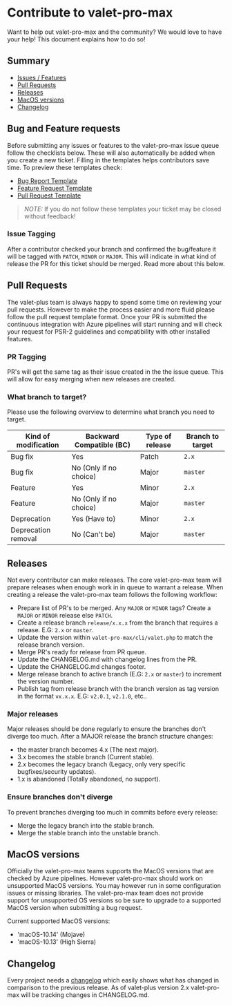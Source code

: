 # Contribute to valet-pro-max
Want to help out valet-pro-max and the community? We would love to have your help! This document explains how to do so!

## Summary

* [Issues / Features](#issue-templates)
* [Pull Requests](#pull-requests)
* [Releases](#releases)
* [MacOS versions](#macos-versions)
* [Changelog](#changelog)

## Bug and Feature requests

Before submitting any issues or features to the valet-pro-max issue queue follow the checklists below. These will also automatically 
be added when you create a new ticket. Filling in the templates helps contributors save time. To preview these templates check: 
- [Bug Report Template](./.github/ISSUE_TEMPLATE/bug_report.md) 
- [Feature Request Template](./.github/ISSUE_TEMPLATE/feature_request.md) 
- [Pull Request Template](./.github/PULL_REQUEST_TEMPLATE/pull_request_template.md) 

> _NOTE:_ If you do not follow these templates your ticket may be closed without feedback!

### Issue Tagging
After a contributor checked your branch and confirmed the bug/feature it will be tagged with `PATCH`, `MINOR` or `MAJOR`.
This will indicate in what kind of release the PR for this ticket should be merged. Read more about this below.

## Pull Requests
The valet-plus team is always happy to spend some time on reviewing your pull requests.
However to make the process easier and more fluid please follow the pull request template format.
Once your PR is submitted the continuous integration with Azure pipelines will start running and will check your request
for PSR-2 guidelines and compatibility with other installed features. 

### PR Tagging
PR's will get the same tag as their issue created in the the issue queue. This will allow for easy merging when new releases are created.
  
### What branch to target?
  
Please use the following overview to determine what branch you need to target.  

Kind of modification | Backward Compatible (BC) | Type of release | Branch to target        
-------------------- | ------------------------ | --------------- | -----------------------
Bug fix              | Yes                      | Patch           | `2.x`                  | 
Bug fix              | No (Only if no choice)   | Major           | `master`               | 
Feature              | Yes                      | Minor           | `2.x`                  | 
Feature              | No (Only if no choice)   | Major           | `master`               | 
Deprecation          | Yes (Have to)            | Minor           | `2.x`                  | 
Deprecation removal  | No (Can't be)            | Major           | `master`               | 


##  Releases

Not every contributor can make releases. The core valet-pro-max team will prepare releases when enough work in in queue to 
warrant a release. When creating a release the valet-pro-max team follows the following workflow:

- Prepare list of PR's to be merged. Any `MAJOR` or `MINOR` tags? Create a `MAJOR` or `MINOR` release else `PATCH`.
- Create a release branch `release/x.x.x` from the branch that requires a release. E.G: `2.x` or `master`.
- Update the version within `valet-pro-max/cli/valet.php` to match the release branch version.
- Merge PR's ready for release from PR queue.
- Update the CHANGELOG.md with changelog lines from the PR. 
- Update the CHANGELOG.md changes footer.
- Merge release branch to active branch (E.G: `2.x` or `master`) to increment the version number.
- Publish tag from release branch with the branch version as tag version in the format `vx.x.x`. E.G: `v2.0.1`, `v2.1.0`, etc..

### Major releases
Major releases should be done regularly to ensure the branches don't diverge too much. After a MAJOR release the branch 
structure changes: 

- the master branch becomes 4.x (The next major).
- 3.x becomes the stable branch (Current stable).
- 2.x becomes the legacy branch (Legacy, only very specific bugfixes/security updates).
- 1.x is abandoned (Totally abandoned, no support).

### Ensure branches don't diverge
To prevent branches diverging too much in commits before every release:

- Merge the legacy branch into the stable branch.
- Merge the stable branch into the unstable branch.

## MacOS versions
Officially the valet-pro-max teams supports the MacOS versions that are checked by Azure pipelines. However valet-pro-max
should work on unsupported MacOS versions. You may however run in some configuration issues or missing libraries. The
valet-pro-max team does not provide support for unsupported OS versions so be sure to upgrade to a supported MacOS version
when submitting a bug request.

Current supported MacOS versions:
- 'macOS-10.14' (Mojave)
- 'macOS-10.13' (High Sierra)

## Changelog
Every project needs a [changelog](./CHANGELOG.md) which easily shows what has changed in comparison to the previous release.
As of valet-plus version 2.x valet-pro-max will be tracking changes in CHANGELOG.md.


